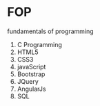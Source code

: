 # FOP
fundamentals of programming
<ol>
  <li> C Programming </li>
  <li> HTML5 </li>
  <li> CSS3 </li>
  <li> javaScript </li>
  <li> Bootstrap </li>
  <li> JQuery </li>
  <li> AngularJs </li>
  <li> SQL </li>
 </ol>
